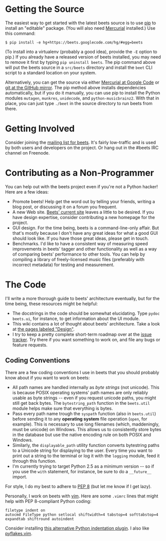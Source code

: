 # Getting the Source #

The easiest way to get started with the latest beets source is to use [pip](http://pip.openplans.org/) to install an "editable" package. (You will also need [Mercurial](http://mercurial.selenic.com/) installed.) Use this command:
```
$ pip install -e hg+https://beets.googlecode.com/hg/#egg=beets
```
(To install into a virtualenv (probably a good idea), provide the `-E` option to pip.) If you already have a released version of beets installed, you may need to remove it first by typing `pip uninstall beets`. The pip command above will put the beets source in a `src/beets` directory and install the `beet` CLI script to a standard location on your system.

Alternatively, you can get the source via either [Mercurial at Google Code](http://code.google.com/p/beets/source/checkout) or [git at the GitHub mirror](http://github.com/sampsyo/beets). The pip method above installs dependencies automatically, but if you do it manually, you can use pip to install the Python modules `mutagen`, `munkres`, `unidecode`, and `python-musicbrainz2`. With that in place, you can just type `./beet` in the source directory to run beets from there.


# Getting Involved #

Consider joining the [mailing list for beets](http://groups.google.com/group/beets-users). It's fairly low-traffic and is used by both users and developers on the project. Or hang out in the #beets IRC channel on Freenode.


# Contributing as a Non-Programmer #

You can help out with the beets project even if you're not a Python hacker! Here are a few ideas:
  * Promote beets! Help get the word out by telling your friends, writing a blog post, or discussing it on a forum you frequent.
  * A new Web site. [Beets' current site](http://beets.radbox.org/) leaves a little to be desired. If you have design expertise, consider contributing a new homepage for the project.
  * GUI design. For the time being, beets is a command-line-only affair. But that's mostly because I don't have any great ideas for what a good GUI should look like. If you have those great ideas, please get in touch.
  * Benchmarks. I'd like to have a consistent way of measuring speed improvements in beets' tagger and other functionality as well as a way of comparing beets' performance to other tools. You can help by compiling a library of freely-licensed music files (preferably with incorrect metadata) for testing and measurement.


# The Code #

I'll write a more thorough guide to beets' architecture eventually, but for the time being, these resources might be helpful:
  * The docstrings in the code should be somewhat elucidating. Type `pydoc beets.ui`, for instance, to get information about the UI module.
  * This wiki contains a lot of thought about beets' architecture. Take a look at [the pages labeled "Design"](http://code.google.com/p/beets/w/list?q=label:Design).
  * I try to keep a pretty complete short-term roadmap over at the [issue tracker](http://code.google.com/p/beets/issues/list). Try there if you want something to work on, and file any bugs or feature requests.


## Coding Conventions ##

There are a few coding conventions I use in beets that you should probably know about if you want to work on beets:
  * All path names are handled internally as _byte strings_ (not unicode). This is because POSIX operating systems' path names are only reliably usable as byte strings -- even if you request unicode paths, you might still get back bytes. The `bytestring_path` function in the `beets.util` module helps make sure that everything is bytes.
  * Pass every path name trough the `syspath` function (also in `beets.util`) before sending it to any **operating system** file operation (`open`, for example). This is necessary to use long filenames (which, maddeningly, must be unicode) on Windows. This allows us to consistently store bytes in the database but use the native encoding rule on both POSIX and Windows.
  * Similarly, the `displayable_path` utility function converts bytestring paths to a Unicode string for displaying to the user. Every time you want to print out a string to the terminal or log it with the `logging` module, feed it through this function.
  * I'm currently trying to target Python 2.5 as a minimum version -- so if you use the `with` statement, for instance, be sure to do a `__future__` import.

For style, I do my best to adhere to [PEP 8](http://www.python.org/dev/peps/pep-0008/) (but let me know if I get lazy).

Personally, I work on beets with [vim](http://www.vim.org/). Here are some `.vimrc` lines that might help with PEP 8-compliant Python coding:
```
filetype indent on
autocmd FileType python setlocal shiftwidth=4 tabstop=4 softtabstop=4 expandtab shiftround autoindent
```
Consider installing [this alternative Python indentation plugin](http://www.vim.org/scripts/script.php?script_id=974). I also like [pyflakes.vim](http://www.vim.org/scripts/script.php?script_id=2441).